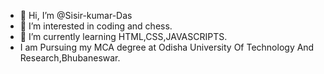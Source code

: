 - 👋 Hi, I’m @Sisir-kumar-Das
- 👀 I’m interested in coding and chess.
- 🌱 I’m currently learning HTML,CSS,JAVASCRIPTS.
- I am Pursuing my MCA degree at Odisha University Of Technology And Research,Bhubaneswar.


